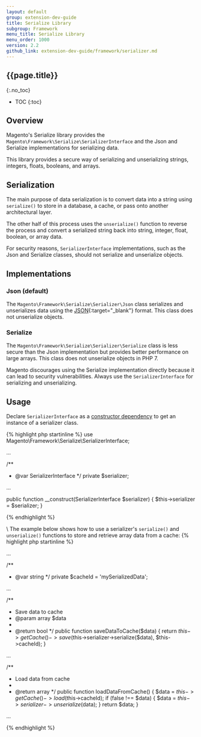 ```yaml
---
layout: default
group: extension-dev-guide
title: Serialize Library
subgroup: Framework
menu_title: Serialize Library
menu_order: 1000
version: 2.2
github_link: extension-dev-guide/framework/serializer.md
---
```


## {{page.title}}
{:.no_toc}

* TOC
{:toc}

## Overview

Magento's Serialize library provides the `Magento\Framework\Serialize\SerializerInterface` and the Json and Serialize implementations for serializing data.

This library provides a secure way of serializing and unserializing strings, integers, floats, booleans, and arrays.

## Serialization

The main purpose of data serialization is to convert data into a string using `serialize()` to store in a database, a cache, or pass onto another architectural layer.

The other half of this process uses the `unserialize()` function to reverse the process and convert a serialized string back into string, integer, float, boolean, or array data.

<div class class="bs-callout bs-callout-warning" markdown="1">

For security reasons, `SerializerInterface` implementations, such as the Json and Serialize classes, should not serialize and unserialize objects.

</div>

## Implementations

### Json (default)

The `Magento\Framework\Serialize\Serializer\Json` class serializes and unserializes data using the [JSON](http://www.json.org/){:target="_blank"} format.
This class does not unserialize objects.

### Serialize

The `Magento\Framework\Serialize\Serializer\Serialize` class is less secure than the Json implementation but provides better performance on large arrays.
This class does not unserialize objects in PHP 7.

<div class="bs-callout bs-callout-warning" markdown="1">

Magento discourages using the Serialize implementation directly because it can lead to security vulnerabilities.
Always use the `SerializerInterface` for serializing and unserializing.

</div>


## Usage

Declare `SerializerInterface` as a [constructor dependency]({{page.baseurl}}extension-dev-guide/depend-inj.html) to get an instance of a serializer class.

{% highlight php startinline %}
use Magento\Framework\Serialize\SerializerInterface;

...

/**
 * @var SerializerInterface
 */ 
private $serializer;

...

public function __construct(SerializerInterface $serializer) {
  $this->serializer = $serializer;
}

{% endhighlight %}

\\
The example below shows how to use a serializer's `serialize()` and `unserialize()` functions to store and retrieve array data from a cache:
{% highlight php startinline %}

...

/**
 * @var string
 */ 
private $cacheId = 'mySerializedData';

...

/**
 * Save data to cache
 * @param array $data  
 *
 * @return bool
 */
public function saveDataToCache($data)
{
  return $this->getCache()->save($this->serializer->serialize($data), $this->cacheId);
}

...

/**
 * Load data from cache
 *
 * @return array
 */
public function loadDataFromCache()
{
  $data = $this->getCache()->load($this->cacheId);
  if (false !== $data) {
    $data = $this->serializer->unserialize($data);
  }
  return $data;
}

...

{% endhighlight %}
